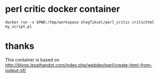 # perl critic docker container

```
docker run -v $PWD:/tmp/workspace olegfiksel/perl_critic critichtml my_script.pl
```

# thanks

This container is based on http://blogs.lessthandot.com/index.php/webdev/perl/create-html-from-output-of/
